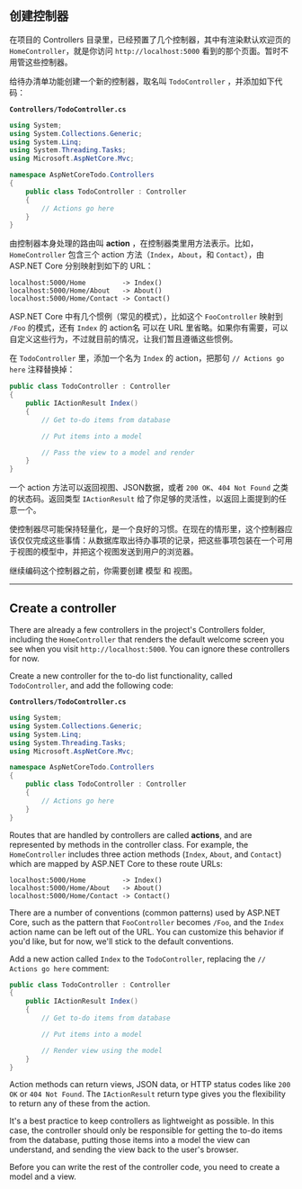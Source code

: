 ## 创建控制器

在项目的 Controllers 目录里，已经预置了几个控制器，其中有渲染默认欢迎页的 `HomeController`，就是你访问 `http://localhost:5000` 看到的那个页面。暂时不用管这些控制器。

给待办清单功能创建一个新的控制器，取名叫 `TodoController` ，并添加如下代码：

**`Controllers/TodoController.cs`**

``` csharp
using System;
using System.Collections.Generic;
using System.Linq;
using System.Threading.Tasks;
using Microsoft.AspNetCore.Mvc;

namespace AspNetCoreTodo.Controllers
{
    public class TodoController : Controller
    {
        // Actions go here
    }
}
```

由控制器本身处理的路由叫 **action** ，在控制器类里用方法表示。比如，`HomeController` 包含三个 action 方法（`Index`，`About`，和 `Contact`），由 ASP.NET Core 分别映射到如下的 URL：

```text
localhost:5000/Home         -> Index()
localhost:5000/Home/About   -> About()
localhost:5000/Home/Contact -> Contact()
```

ASP.NET Core 中有几个惯例（常见的模式），比如这个 `FooController` 映射到 `/Foo` 的模式，还有 `Index` 的 action名 可以在 URL 里省略。如果你有需要，可以自定义这些行为，不过就目前的情况，让我们暂且遵循这些惯例。

在 `TodoController` 里，添加一个名为 `Index` 的 action，把那句 `// Actions go here` 注释替换掉：

```csharp
public class TodoController : Controller
{
    public IActionResult Index()
    {
        // Get to-do items from database

        // Put items into a model

        // Pass the view to a model and render
    }
}
```

一个 action 方法可以返回视图、JSON数据，或者 `200 OK`、`404 Not Found` 之类的状态码。返回类型 `IActionResult` 给了你足够的灵活性，以返回上面提到的任意一个。

使控制器尽可能保持轻量化，是一个良好的习惯。在现在的情形里，这个控制器应该仅仅完成这些事情：从数据库取出待办事项的记录，把这些事项包装在一个可用于视图的模型中，并把这个视图发送到用户的浏览器。

继续编码这个控制器之前，你需要创建 模型 和 视图。

---

## Create a controller

There are already a few controllers in the project's Controllers folder, including the `HomeController` that renders the default welcome screen you see when you visit `http://localhost:5000`. You can ignore these controllers for now.

Create a new controller for the to-do list functionality, called `TodoController`, and add the following code:

**`Controllers/TodoController.cs`**

``` csharp
using System;
using System.Collections.Generic;
using System.Linq;
using System.Threading.Tasks;
using Microsoft.AspNetCore.Mvc;

namespace AspNetCoreTodo.Controllers
{
    public class TodoController : Controller
    {
        // Actions go here
    }
}
```

Routes that are handled by controllers are called **actions**, and are represented by methods in the controller class. For example, the `HomeController` includes three action methods (`Index`, `About`, and `Contact`) which are mapped by ASP.NET Core to these route URLs:

```
localhost:5000/Home         -> Index()
localhost:5000/Home/About   -> About()
localhost:5000/Home/Contact -> Contact()
```

There are a number of conventions (common patterns) used by ASP.NET Core, such as the pattern that `FooController` becomes `/Foo`, and the `Index` action name can be left out of the URL. You can customize this behavior if you'd like, but for now, we'll stick to the default conventions.

Add a new action called `Index` to the `TodoController`, replacing the  `// Actions go here` comment:

```csharp
public class TodoController : Controller
{
    public IActionResult Index()
    {
        // Get to-do items from database

        // Put items into a model

        // Render view using the model
    }
}
```

Action methods can return views, JSON data, or HTTP status codes like `200 OK` or `404 Not Found`. The `IActionResult` return type gives you the flexibility to return any of these from the action.

It's a best practice to keep controllers as lightweight as possible. In this case, the controller should only be responsible for getting the to-do items from the database, putting those items into a model the view can understand, and sending the view back to the user's browser.

Before you can write the rest of the controller code, you need to create a model and a view.
